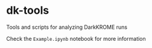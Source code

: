 # dk-tools
Tools and scripts for analyzing DarkKROME runs

Check the `Example.ipynb` notebook for more information